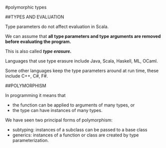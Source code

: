 #polymorphic types

##TYPES AND EVALUATION

Type parameters do not affect evaluation in Scala.

We can assume that **all type parameters and type arguments are removed before evaluating the program.**

This is also called **_type erasure._**

Languages that use type erasure include Java, Scala, Haskell, ML, OCaml.

Some other languages keep the type parameters around at run time, these include C++, C#, F#.

##POLYMORPHISM

In programming it means that
- the function can be applied to arguments of many types, or
- the type can have instances of many types.

We have seen two principal forms of polymorphism:
- subtyping: instances of a subclass can be passed to a base class
- generics: instances of a function or class are created by type parameterization.

